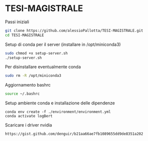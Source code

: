 # TESI-MAGISTRALE

Passi iniziali
```sh
git clone https://github.com/alessioPallotta/TESI-MAGISTRALE.git
cd TESI-MAGISTRALE
```

Setup di conda per il server (installare in /opt/miniconda3)
```sh
sudo chmod +x setup-server.sh
./setup-server.sh
```

Per disinstallare eventualmente conda
```sh
sudo rm -R /opt/miniconda3
```

Aggiornamento bashrc
```sh
source ~/.bashrc
```

Setup ambiente conda e installazione delle dipendenze
```
conda env create -f ./environment/environment.yml
conda activate logBert
```

Scaricare i driver nvidia
```
https://gist.github.com/denguir/b21aa66ae7fb1089655dd9de8351a202
```
